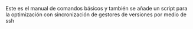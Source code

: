 Este es el manual de comandos básicos y también se añade un script para la optimización con sincronización de gestores de versiones por medio de ssh 
